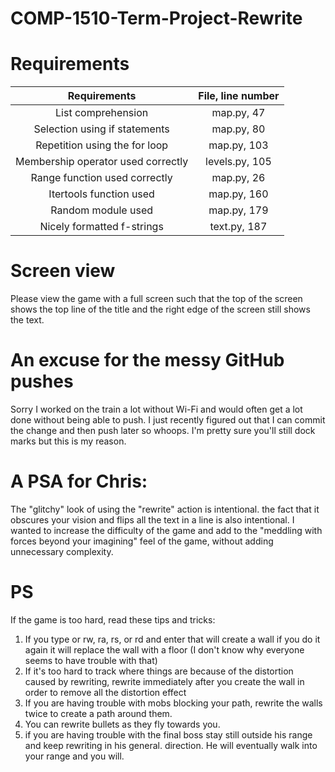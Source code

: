 # COMP-1510-Term-Project-Rewrite

# Requirements

|            Requirements            | File, line number |
|:----------------------------------:|:-----------------:|
|         List comprehension         |    map.py, 47     |
|   Selection using if statements    |    map.py, 80     |
|   Repetition using the for loop    |    map.py, 103    |
| Membership operator used correctly |  levels.py, 105   |
|   Range function used correctly    |    map.py, 26     |
|      Itertools function used       |    map.py, 160    |
|         Random module used         |    map.py, 179    |
|     Nicely formatted f-strings     |   text.py, 187    |

# Screen view

Please view the game with a full screen such that the top of the screen shows the top line of the title and the right
edge of the screen still shows the text.

# An excuse for the messy GitHub pushes

Sorry I worked on the train a lot without Wi-Fi and would often get a lot done without being able to push.
I just recently figured out that I can commit the change and then push later so whoops.
I'm pretty sure you'll still dock marks but this is my reason.

# A PSA for Chris:

The "glitchy" look of using the "rewrite" action is intentional.
the fact that it obscures your vision and flips all the text in a line is also intentional.
I wanted to increase the difficulty of the game and add to
the "meddling with forces beyond your imagining"
feel of the game, without adding unnecessary complexity.

# PS

If the game is too hard, read these tips and tricks:

1. If you type or rw, ra, rs, or rd and enter that will create a wall if you do it again it will replace the wall with a
   floor (I don't know why everyone seems to have trouble with that)
2. If it's too hard to track where things are because of the distortion caused by rewriting,
   rewrite immediately after you create the wall in order to remove all the distortion effect
3. If you are having trouble with mobs blocking your path, rewrite the walls twice to create a path around them.
4. You can rewrite bullets as they fly towards you.
5. if you are having trouble with the final boss stay still outside his range and keep rewriting in his general.
   direction. He will eventually walk into your range and you will.

